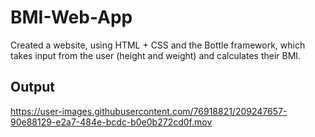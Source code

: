 # BMI-Web-App
Created a website, using HTML + CSS and the Bottle framework, which takes input from the user (height and weight) and calculates their BMI. 

## Output ##



https://user-images.githubusercontent.com/76918821/209247657-90e88129-e2a7-484e-bcdc-b0e0b272cd0f.mov


